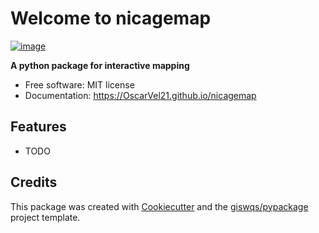 # Welcome to nicagemap


[![image](https://img.shields.io/pypi/v/nicagemap.svg)](https://pypi.python.org/pypi/nicagemap)


**A python package for interactive mapping**


-   Free software: MIT license
-   Documentation: <https://OscarVel21.github.io/nicagemap>
    

## Features

-   TODO

## Credits

This package was created with [Cookiecutter](https://github.com/cookiecutter/cookiecutter) and the [giswqs/pypackage](https://github.com/giswqs/pypackage) project template.
